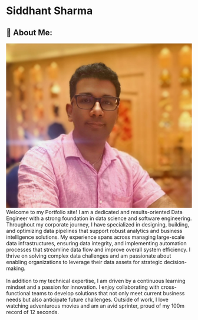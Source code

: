 # Siddhant Sharma


## 💫 About Me:
![Siddhant](Sid.jpg)
Welcome to my Portfolio site! I am a dedicated and results-oriented Data Engineer with a strong foundation in data science and software engineering. Throughout my corporate journey, I have specialized in designing, building, and optimizing data pipelines that support robust analytics and business intelligence solutions. My experience spans across managing large-scale data infrastructures, ensuring data integrity, and implementing automation processes that streamline data flow and improve overall system efficiency. I thrive on solving complex data challenges and am passionate about enabling organizations to leverage their data assets for strategic decision-making.<br><br>In addition to my technical expertise, I am driven by a continuous learning mindset and a passion for innovation. I enjoy collaborating with cross-functional teams to develop solutions that not only meet current business needs but also anticipate future challenges. Outside of work, I love watching adventurous movies and am an avid sprinter, proud of my 100m record of 12 seconds.
